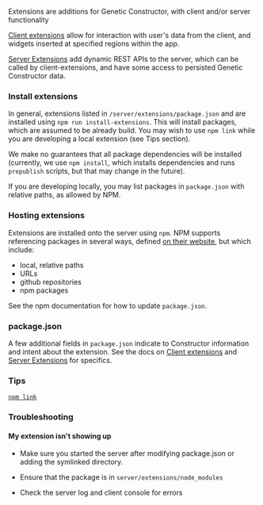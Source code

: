 Extensions are additions for Genetic Constructor, with client and/or server functionality

[Client extensions](ClientExtensions.md) allow for interaction with user's data from the client, and widgets inserted at specified regions within the app.

[Server Extensions](ServerExtensions.md) add dynamic REST APIs to the server, which can be called by client-extensions, and have some access to persisted Genetic Constructor data.

### Install extensions

In general, extensions listed in `/server/extensions/package.json` and are installed using `npm run install-extensions`. This will install packages, which are assumed to be already build. You may wish to use `npm link` while you are developing a local extension (see Tips section).

We make no guarantees that all package dependencies will be installed (currently, we use `npm install`, which installs dependencies and runs `prepublish` scripts, but that may change in the future).

If you are developing locally, you may list packages in `package.json` with relative paths, as allowed by NPM.

### Hosting extensions

Extensions are installed onto the server using `npm`. NPM supports referencing packages in several ways, defined [on their website](https://docs.npmjs.com/files/package.json#dependencies), but which include:

- local, relative paths
- URLs
- github repositories
- npm packages

See the npm documentation for how to update `package.json`.

### package.json

A few additional fields in `package.json` indicate to Constructor information and intent about the extension. See the docs on [Client extensions](ClientExtensions.md) and [Server Extensions](ServerExtensions.md) for specifics.

### Tips

[`npm link`](npmLink.md)

### Troubleshooting

#### My extension isn't showing up

- Make sure you started the server after modifying package.json or adding the symlinked directory.

- Ensure that the package is in `server/extensions/node_modules`

- Check the server log and client console for errors